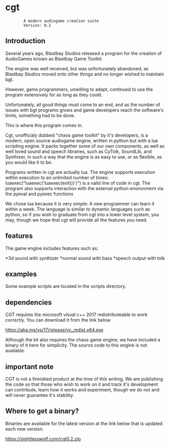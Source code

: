 # cgt
			A modern audiogame creation suite
			Version: 0.2
## Introduction
Several years ago, Blastbay Studios released a program for the creation of AudioGames known as Blastbay Game Toolkit.

The engine was well received, but was unfortunately abandoned, as Blastbay Studios moved onto other things and no longer wished to maintain bgt.

However, game programmers, unwilling to adapt, continued to use the program extensively for as long as they could.

Unfortunately, all good things must come to an end, and as the number of issues with bgt programs grows and game developers reach the software's limits, something had to be done.

This is where this program comes in.

Cgt, unofficialy dubbed "chaos game toolkit" by it's developers, is a modern, open source audiogame engine, written in python but with a lua scripting engine. It packs together some of our own components, as well as well loved sound and speech libraries, such as CyTolk, SoundLib, and Synthizer, in such a way that the engine is as easy to use, or as flexible, as you would like it to be.

Programs written in cgt are actually lua. The engine supports execution within execution to an unlimited number of times: luaexec("luaexec('luaexec(exit())')") is a valid line of code in cgt. The program also supports interaction with the external python environment via the pyeval and pyexec functions

We chose lua because it is very simple: A new programmer can learn it within a week. The language is similar to dynamic languages such as python, so if you wish to graduate from cgt into a lower level system, you may, though we hope that cgt will provide all the features you need.
## features

The game engine includes features such as:

*3d sound with synthizer
*normal sound with bass
*speech output with tolk
## examples
Some example scripts are located in the scripts directory.
## dependencies
CGT requires the microsoft visual c++ 2017 redistributeable to work correctly. You can download it from the link below

https://aka.ms/vs/17/release/vc_redist.x64.exe

Although the kit also requires the chaos game engine, we have included a binary of it here for simplicity. The source code to this engine is not available.

## important note

CGT is not a finnished product at the time of this writing. We are publishing the code so that those who wish to work on it and track it's development can contribute, learn how it works and experiment, though we do not and will never guarantee it's stability.
## Where to get a binary?

Binaries are available for the latest version at the link below that is updated each new version.

https://sightlesswolf.com/cgt0.2.zip

